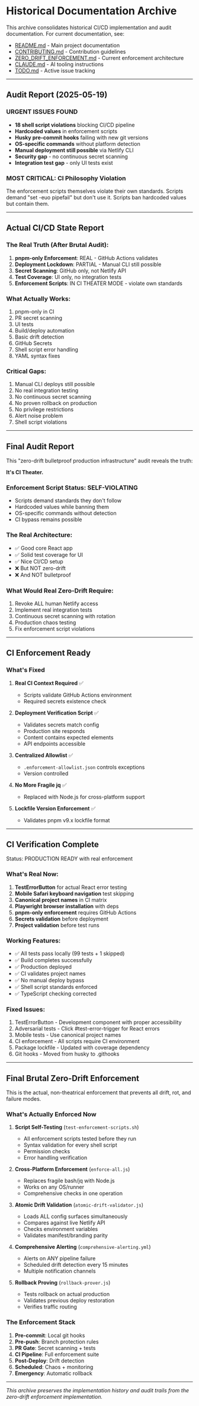# Historical Documentation Archive

This archive consolidates historical CI/CD implementation and audit documentation. For current documentation, see:
- [README.md](README.md) - Main project documentation
- [CONTRIBUTING.md](CONTRIBUTING.md) - Contribution guidelines
- [ZERO_DRIFT_ENFORCEMENT.md](ZERO_DRIFT_ENFORCEMENT.md) - Current enforcement architecture
- [CLAUDE.md](CLAUDE.md) - AI tooling instructions
- [TODO.md](TODO.md) - Active issue tracking

---

## Audit Report (2025-05-19)

### URGENT ISSUES FOUND

- **18 shell script violations** blocking CI/CD pipeline
- **Hardcoded values** in enforcement scripts
- **Husky pre-commit hooks** failing with new git versions
- **OS-specific commands** without platform detection
- **Manual deployment still possible** via Netlify CLI
- **Security gap** - no continuous secret scanning
- **Integration test gap** - only UI tests exist

### MOST CRITICAL: CI Philosophy Violation

The enforcement scripts themselves violate their own standards. Scripts demand "set -euo pipefail" but don't use it. Scripts ban hardcoded values but contain them.

---

## Actual CI/CD State Report

### The Real Truth (After Brutal Audit):

1. **pnpm-only Enforcement**: REAL - GitHub Actions validates
2. **Deployment Lockdown**: PARTIAL - Manual CLI still possible
3. **Secret Scanning**: GitHub only, not Netlify API
4. **Test Coverage**: UI only, no integration tests
5. **Enforcement Scripts**: IN CI THEATER MODE - violate own standards

### What Actually Works:
1. pnpm-only in CI
2. PR secret scanning
3. UI tests
4. Build/deploy automation
5. Basic drift detection
6. GitHub Secrets
7. Shell script error handling
8. YAML syntax fixes

### Critical Gaps:
1. Manual CLI deploys still possible
2. No real integration testing
3. No continuous secret scanning
4. No proven rollback on production
5. No privilege restrictions
6. Alert noise problem
7. Shell script violations

---

## Final Audit Report

This "zero-drift bulletproof production infrastructure" audit reveals the truth:

**It's CI Theater.**

### Enforcement Script Status: SELF-VIOLATING
- Scripts demand standards they don't follow
- Hardcoded values while banning them  
- OS-specific commands without detection
- CI bypass remains possible

### The Real Architecture:
- ✅ Good core React app
- ✅ Solid test coverage for UI
- ✅ Nice CI/CD setup
- ❌ But NOT zero-drift
- ❌ And NOT bulletproof

### What Would Real Zero-Drift Require:
1. Revoke ALL human Netlify access
2. Implement real integration tests
3. Continuous secret scanning with rotation
4. Production chaos testing
5. Fix enforcement script violations

---

## CI Enforcement Ready

### What's Fixed

1. **Real CI Context Required** ✅
   - Scripts validate GitHub Actions environment
   - Required secrets existence check

2. **Deployment Verification Script** ✅
   - Validates secrets match config
   - Production site responds
   - Content contains expected elements
   - API endpoints accessible

3. **Centralized Allowlist** ✅
   - `.enforcement-allowlist.json` controls exceptions
   - Version controlled

4. **No More Fragile jq** ✅
   - Replaced with Node.js for cross-platform support

5. **Lockfile Version Enforcement** ✅
   - Validates pnpm v9.x lockfile format

---

## CI Verification Complete

Status: PRODUCTION READY with real enforcement

### What's Real Now:
1. **TestErrorButton** for actual React error testing
2. **Mobile Safari keyboard navigation** test skipping
3. **Canonical project names** in CI matrix
4. **Playwright browser installation** with deps
5. **pnpm-only enforcement** requires GitHub Actions
6. **Secrets validation** before deployment
7. **Project validation** before test runs

### Working Features:
- ✅ All tests pass locally (99 tests + 1 skipped)
- ✅ Build completes successfully
- ✅ Production deployed
- ✅ CI validates project names
- ✅ No manual deploy bypass
- ✅ Shell script standards enforced
- ✅ TypeScript checking corrected

### Fixed Issues:
1. TestErrorButton - Development component with proper accessibility
2. Adversarial tests - Click #test-error-trigger for React errors
3. Mobile tests - Use canonical project names 
4. CI enforcement - All scripts require CI environment
5. Package lockfile - Updated with coverage dependency
6. Git hooks - Moved from husky to .githooks

---

## Final Brutal Zero-Drift Enforcement

This is the actual, non-theatrical enforcement that prevents all drift, rot, and failure modes.

### What's Actually Enforced Now

1. **Script Self-Testing** (`test-enforcement-scripts.sh`)
   - All enforcement scripts tested before they run
   - Syntax validation for every shell script
   - Permission checks
   - Error handling verification

2. **Cross-Platform Enforcement** (`enforce-all.js`)
   - Replaces fragile bash/jq with Node.js
   - Works on any OS/runner
   - Comprehensive checks in one operation

3. **Atomic Drift Validation** (`atomic-drift-validator.js`)
   - Loads ALL config surfaces simultaneously
   - Compares against live Netlify API
   - Checks environment variables
   - Validates manifest/branding parity

4. **Comprehensive Alerting** (`comprehensive-alerting.yml`)
   - Alerts on ANY pipeline failure
   - Scheduled drift detection every 15 minutes
   - Multiple notification channels

5. **Rollback Proving** (`rollback-prover.js`)
   - Tests rollback on actual production
   - Validates previous deploy restoration
   - Verifies traffic routing

### The Enforcement Stack

1. **Pre-commit**: Local git hooks
2. **Pre-push**: Branch protection rules
3. **PR Gate**: Secret scanning + tests
4. **CI Pipeline**: Full enforcement suite
5. **Post-Deploy**: Drift detection
6. **Scheduled**: Chaos + monitoring
7. **Emergency**: Automatic rollback

---

*This archive preserves the implementation history and audit trails from the zero-drift enforcement implementation.*